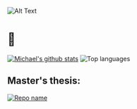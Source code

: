 ![Alt Text](https://media.giphy.com/media/Nx0rz3jtxtEre/giphy.gif) 
# 👋


[![Michael's github stats](https://github-readme-stats.vercel.app/api?username=theagilepadawan&theme=algolia&show_icons=true&count_private=true)](https://github.com/anuraghazra/github-readme-stats)
![Top languages](https://github-readme-stats.vercel.app/api/top-langs/?username=theagilepadawan&theme=algolia&layout=compact&count_private=true)

## Master's thesis:
[![Repo name](https://github-readme-stats.vercel.app/api/pin/?username=theagilepadawan&theme=algolia&repo=NEATPy&show_owner=true)](https://github.com/theagilepadawan/NEATPy)


<!--
**theagilepadawan/theagilepadawan** is a ✨ _special_ ✨ repository because its `README.md` (this file) appears on your GitHub profile.

Here are some ideas to get you started:

- 🔭 I’m currently working on ...
- 🌱 I’m currently learning ...
- 👯 I’m looking to collaborate on ...
- 🤔 I’m looking for help with ...
- 💬 Ask me about ...
- 📫 How to reach me: ...
- 😄 Pronouns: ...
- ⚡ Fun fact: ...
-->

